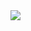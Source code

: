 <img align="right" src="https://visitor-badge.laobi.icu/badge?page_id=Manandi-96.Manandi.96"/>

<!---
Manandi-96/Manandi-96 is a ✨ special ✨ repository because its `README.md` (this file) appears on your GitHub profile.
You can click the Preview link to take a look at your changes.
--->
